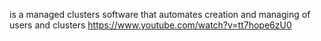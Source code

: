 is a managed clusters software that automates creation and managing of users and clusters 
https://www.youtube.com/watch?v=tt7hope6zU0